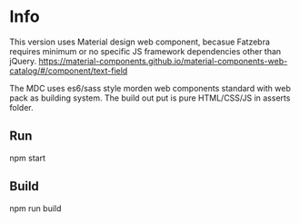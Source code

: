 # Info
This version uses Material design web component, becasue Fatzebra requires minimum or no specific JS framework dependencies other than jQuery.
https://material-components.github.io/material-components-web-catalog/#/component/text-field

The MDC uses es6/sass style morden web components standard with web pack as building system. The build out put is pure HTML/CSS/JS in asserts folder.

## Run
npm start

## Build
npm run build
